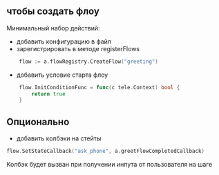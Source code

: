 ## чтобы создать флоу
Минимальный набор действий:
- добавить конфигурацию в файл
- зарегистрировать в методе registerFlows
```go
	flow := a.flowRegistry.CreateFlow("greeting")
```
- добавить условие старта флоу
```go
    flow.InitConditionFunc = func(c tele.Context) bool {
		return true
	}
```

## Опционально
- добавить колбэки на стейты
```go
flow.SetStateCallback("ask_phone", a.greetFlowCompletedCallback)
```
Колбэк будет вызван при получении инпута от пользователя на шаге